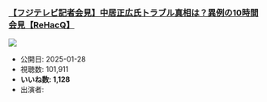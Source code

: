 ### [【フジテレビ記者会見】中居正広氏トラブル真相は？異例の10時間会見【ReHacQ】](https://www.youtube.com/watch?v=cJD7qxsdobk)
[![](https://img.youtube.com/vi/cJD7qxsdobk/sddefault.jpg)](https://www.youtube.com/watch?v=cJD7qxsdobk)
-   公開日: 2025-01-28
-   視聴数: 101,911
-   **いいね数: 1,128**
-   出演者: 
